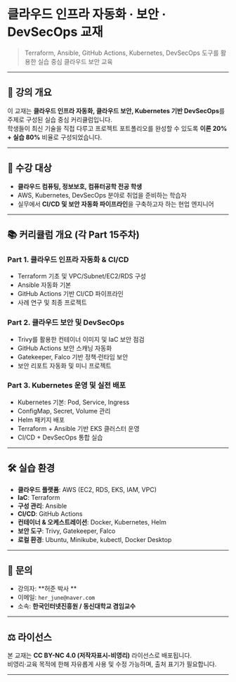# 클라우드 인프라 자동화 · 보안 · DevSecOps 교재

> Terraform, Ansible, GitHub Actions, Kubernetes, DevSecOps 도구를 활용한 실습 중심 클라우드 보안 교육

---

## 📌 강의 개요
이 교재는 **클라우드 인프라 자동화, 클라우드 보안, Kubernetes 기반 DevSecOps**를 주제로 구성된 실습 중심 커리큘럼입니다.  
학생들이 최신 기술을 직접 다루고 프로젝트 포트폴리오를 완성할 수 있도록 **이론 20% + 실습 80%** 비율로 구성되었습니다.

---

## 🎯 수강 대상
- **클라우드 컴퓨팅, 정보보호, 컴퓨터공학 전공 학생**  
- AWS, Kubernetes, DevSecOps 분야로 취업을 준비하는 학습자  
- 실무에서 **CI/CD 및 보안 자동화 파이프라인**을 구축하고자 하는 현업 엔지니어  

---

## 📚 커리큘럼 개요 (각 Part 15주차)

### Part 1. 클라우드 인프라 자동화 & CI/CD
- Terraform 기초 및 VPC/Subnet/EC2/RDS 구성
- Ansible 자동화 기본
- GitHub Actions 기반 CI/CD 파이프라인
- 사례 연구 및 최종 프로젝트

### Part 2. 클라우드 보안 및 DevSecOps
- Trivy를 활용한 컨테이너 이미지 및 IaC 보안 점검
- GitHub Actions 보안 스캐닝 자동화
- Gatekeeper, Falco 기반 정책·런타임 보안
- 보안 리포트 자동화 및 미니 프로젝트

### Part 3. Kubernetes 운영 및 실전 배포
- Kubernetes 기본: Pod, Service, Ingress
- ConfigMap, Secret, Volume 관리
- Helm 패키지 배포
- Terraform + Ansible 기반 EKS 클러스터 운영
- CI/CD + DevSecOps 통합 실습

---

## 🛠 실습 환경
- **클라우드 플랫폼**: AWS (EC2, RDS, EKS, IAM, VPC)  
- **IaC**: Terraform  
- **구성 관리**: Ansible  
- **CI/CD**: GitHub Actions  
- **컨테이너 & 오케스트레이션**: Docker, Kubernetes, Helm  
- **보안 도구**: Trivy, Gatekeeper, Falco  
- **로컬 환경**: Ubuntu, Minikube, kubectl, Docker Desktop  

---

## 📩 문의
- 강의자: **허준 박사 **  
- 이메일: `her_june@naver.com`  
- 소속: **한국인터넷진흥원 / 동신대학교 겸임교수**  

---

## ⚖️ 라이선스
본 교재는 **CC BY-NC 4.0 (저작자표시-비영리)** 라이선스로 배포됩니다.  
비영리·교육 목적에 한해 자유롭게 사용 및 수정 가능하며, 출처 표기가 필요합니다.

---
